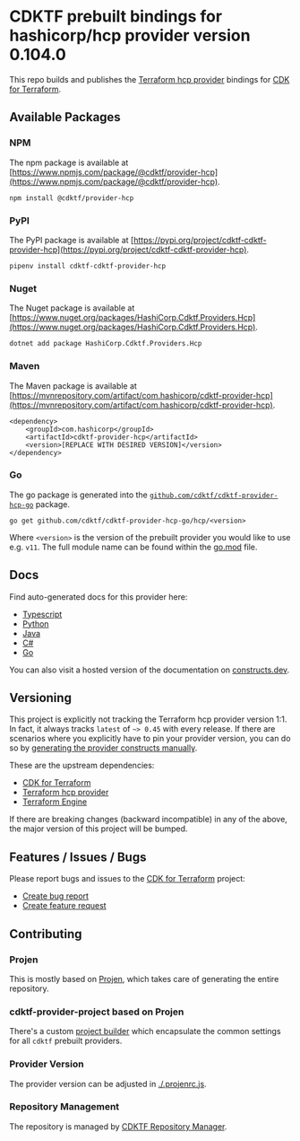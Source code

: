 # CDKTF prebuilt bindings for hashicorp/hcp provider version 0.104.0

This repo builds and publishes the [Terraform hcp provider](https://registry.terraform.io/providers/hashicorp/hcp/0.104.0/docs) bindings for [CDK for Terraform](https://cdk.tf).

## Available Packages

### NPM

The npm package is available at [https://www.npmjs.com/package/@cdktf/provider-hcp](https://www.npmjs.com/package/@cdktf/provider-hcp).

`npm install @cdktf/provider-hcp`

### PyPI

The PyPI package is available at [https://pypi.org/project/cdktf-cdktf-provider-hcp](https://pypi.org/project/cdktf-cdktf-provider-hcp).

`pipenv install cdktf-cdktf-provider-hcp`

### Nuget

The Nuget package is available at [https://www.nuget.org/packages/HashiCorp.Cdktf.Providers.Hcp](https://www.nuget.org/packages/HashiCorp.Cdktf.Providers.Hcp).

`dotnet add package HashiCorp.Cdktf.Providers.Hcp`

### Maven

The Maven package is available at [https://mvnrepository.com/artifact/com.hashicorp/cdktf-provider-hcp](https://mvnrepository.com/artifact/com.hashicorp/cdktf-provider-hcp).

```
<dependency>
    <groupId>com.hashicorp</groupId>
    <artifactId>cdktf-provider-hcp</artifactId>
    <version>[REPLACE WITH DESIRED VERSION]</version>
</dependency>
```

### Go

The go package is generated into the [`github.com/cdktf/cdktf-provider-hcp-go`](https://github.com/cdktf/cdktf-provider-hcp-go) package.

`go get github.com/cdktf/cdktf-provider-hcp-go/hcp/<version>`

Where `<version>` is the version of the prebuilt provider you would like to use e.g. `v11`. The full module name can be found
within the [go.mod](https://github.com/cdktf/cdktf-provider-hcp-go/blob/main/hcp/go.mod#L1) file.

## Docs

Find auto-generated docs for this provider here:

* [Typescript](./docs/API.typescript.md)
* [Python](./docs/API.python.md)
* [Java](./docs/API.java.md)
* [C#](./docs/API.csharp.md)
* [Go](./docs/API.go.md)

You can also visit a hosted version of the documentation on [constructs.dev](https://constructs.dev/packages/@cdktf/provider-hcp).

## Versioning

This project is explicitly not tracking the Terraform hcp provider version 1:1. In fact, it always tracks `latest` of `~> 0.45` with every release. If there are scenarios where you explicitly have to pin your provider version, you can do so by [generating the provider constructs manually](https://cdk.tf/imports).

These are the upstream dependencies:

* [CDK for Terraform](https://cdk.tf)
* [Terraform hcp provider](https://registry.terraform.io/providers/hashicorp/hcp/0.104.0)
* [Terraform Engine](https://terraform.io)

If there are breaking changes (backward incompatible) in any of the above, the major version of this project will be bumped.

## Features / Issues / Bugs

Please report bugs and issues to the [CDK for Terraform](https://cdk.tf) project:

* [Create bug report](https://cdk.tf/bug)
* [Create feature request](https://cdk.tf/feature)

## Contributing

### Projen

This is mostly based on [Projen](https://github.com/projen/projen), which takes care of generating the entire repository.

### cdktf-provider-project based on Projen

There's a custom [project builder](https://github.com/cdktf/cdktf-provider-project) which encapsulate the common settings for all `cdktf` prebuilt providers.

### Provider Version

The provider version can be adjusted in [./.projenrc.js](./.projenrc.js).

### Repository Management

The repository is managed by [CDKTF Repository Manager](https://github.com/cdktf/cdktf-repository-manager/).
